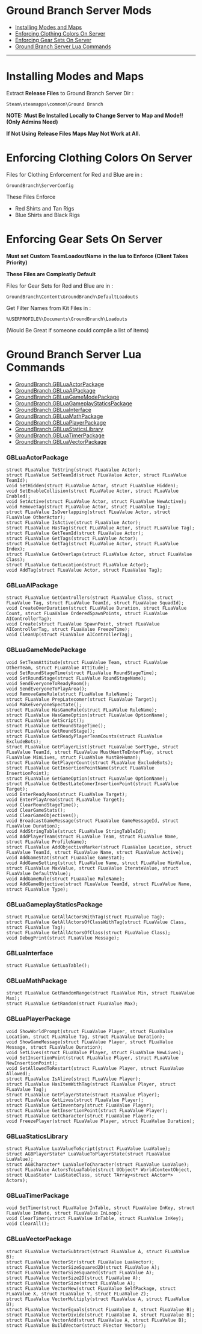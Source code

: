 Ground Branch Server Mods
=============================

- [Installing Modes and Maps](#installing-modes-and-maps)
- [Enforcing Clothing Colors On Server](#enforcing-clothing-colors-on-server)
- [Enforcing Gear Sets On Server](#enforcing-gear-sets-on-server)
- [Ground Branch Server Lua Commands](#ground-branch-server-lua-commands)

----------------------------------

# Installing Modes and Maps

Extract **Release Files** to Ground Branch Server Dir :

`Steam\steamapps\common\Ground Branch`

**NOTE:**
**Must Be Installed Locally to Change Server to Map and Mode!! (Only Admins Need)**

**If Not Using Release Files Maps May Not Work at All.**

# Enforcing Clothing Colors On Server

Files for Clothing Enforcement for Red and Blue are in :

`GroundBranch\ServerConfig`

These Files Enforce
* Red Shirts and Tan Rigs
* Blue Shirts and Black Rigs

# Enforcing Gear Sets On Server

**Must set Custom TeamLoadoutName in the lua to Enforce (Client Takes Priority)**

**These Files are Compleatly Default**

Files for Gear Sets for Red and Blue are in :

`GroundBranch\Content\GroundBranch\DefaultLoadouts`

Get Filter Names from Kit Files in :

`%USERPROFILE%\Documents\GroundBranch\Loadouts`

(Would Be Great if someone could compile a list of items)

# Ground Branch Server Lua Commands
- [GroundBranch.GBLuaActorPackage](#GBLuaActorPackage)
- [GroundBranch.GBLuaAIPackage](#GBLuaAIPackage)
- [GroundBranch.GBLuaGameModePackage](#GBLuaGameModePackage)
- [GroundBranch.GBLuaGameplayStaticsPackage](#GBLuaGameplayStaticsPackage)
- [GroundBranch.GBLuaInterface](#GBLuaInterface)
- [GroundBranch.GBLuaMathPackage](#GBLuaMathPackage)
- [GroundBranch.GBLuaPlayerPackage](#GBLuaPlayerPackage)
- [GroundBranch.GBLuaStaticsLibrary](#GBLuaStaticsLibrary)
- [GroundBranch.GBLuaTimerPackage](#GBLuaTimerPackage)
- [GroundBranch.GBLuaVectorPackage](#GBLuaVectorPackage)

### GBLuaActorPackage
```
struct FLuaValue ToString(struct FLuaValue Actor);
struct FLuaValue SetTeamId(struct FLuaValue Actor, struct FLuaValue TeamId);
void SetHidden(struct FLuaValue Actor, struct FLuaValue Hidden);
void SetEnableCollision(struct FLuaValue Actor, struct FLuaValue Enabled);
void SetActive(struct FLuaValue Actor, struct FLuaValue NewActive);
void RemoveTag(struct FLuaValue Actor, struct FLuaValue Tag); 
struct FLuaValue IsOverlapping(struct FLuaValue Actor, struct FLuaValue OtherActor); 
struct FLuaValue IsActive(struct FLuaValue Actor); 
struct FLuaValue HasTag(struct FLuaValue Actor, struct FLuaValue Tag);
struct FLuaValue GetTeamId(struct FLuaValue Actor);
struct FLuaValue GetTags(struct FLuaValue Actor);
struct FLuaValue GetTag(struct FLuaValue Actor, struct FLuaValue Index); 
struct FLuaValue GetOverlaps(struct FLuaValue Actor, struct FLuaValue Class);
struct FLuaValue GetLocation(struct FLuaValue Actor);
void AddTag(struct FLuaValue Actor, struct FLuaValue Tag);
```

### GBLuaAIPackage
```
struct FLuaValue GetControllers(struct FLuaValue Class, struct FLuaValue Tag, struct FLuaValue TeamId, struct FLuaValue SquadId); 
void CreateOverDuration(struct FLuaValue Duration, struct FLuaValue Count, struct FLuaValue OrderedSpawnPoints, struct FLuaValue AIControllerTag); 
void Create(struct FLuaValue SpawnPoint, struct FLuaValue AIControllerTag, struct FLuaValue FreezeTime);
void CleanUp(struct FLuaValue AIControllerTag);
```

### GBLuaGameModePackage
```
void SetTeamAttitude(struct FLuaValue Team, struct FLuaValue OtherTeam, struct FLuaValue Attitude);
void SetRoundStageTime(struct FLuaValue RoundStageTime); 
void SetRoundStage(struct FLuaValue RoundStageName); 
void SendEveryoneToReadyRoom();
void SendEveryoneToPlayArea(); 
void RemoveGameRule(struct FLuaValue RuleName); 
struct FLuaValue PrepLatecomer(struct FLuaValue Target); 
void MakeEveryoneSpectate(); 
struct FLuaValue HasGameRule(struct FLuaValue RuleName); 
struct FLuaValue HasGameOption(struct FLuaValue OptionName); 
struct FLuaValue GetScript();
struct FLuaValue GetRoundStageTime();
struct FLuaValue GetRoundStage();
struct FLuaValue GetReadyPlayerTeamCounts(struct FLuaValue ExcludeBots);
struct FLuaValue GetPlayerList(struct FLuaValue SortType, struct FLuaValue TeamId, struct FLuaValue MustWantToEnterPlay, struct FLuaValue MinLives, struct FLuaValue MustBeHuman);
struct FLuaValue GetPlayerCount(struct FLuaValue ExcludeBots); 
struct FLuaValue GetInsertionPointName(struct FLuaValue InsertionPoint);
struct FLuaValue GetGameOption(struct FLuaValue OptionName); 
struct FLuaValue GetBestLateComerInsertionPoint(struct FLuaValue Target); 
void EnterReadyRoom(struct FLuaValue Target); 
void EnterPlayArea(struct FLuaValue Target);
void ClearRoundStageTime();
void ClearGameStats(); 
void ClearGameObjectives(); 
void BroadcastGameMessage(struct FLuaValue GameMessageId, struct FLuaValue Duration);
void AddStringTable(struct FLuaValue StringTableId);
void AddPlayerTeam(struct FLuaValue Team, struct FLuaValue Name, struct FLuaValue ProfileName);
struct FLuaValue AddObjectiveMarker(struct FLuaValue Location, struct FLuaValue TeamId, struct FLuaValue Name, struct FLuaValue Active);
void AddGameStat(struct FLuaValue GameStat);
void AddGameSetting(struct FLuaValue Name, struct FLuaValue MinValue, struct FLuaValue MaxValue, struct FLuaValue IterateValue, struct FLuaValue DefaultValue); 
void AddGameRule(struct FLuaValue RuleName);
void AddGameObjective(struct FLuaValue TeamId, struct FLuaValue Name, struct FLuaValue Type);
```

### GBLuaGameplayStaticsPackage
```
struct FLuaValue GetAllActorsWithTag(struct FLuaValue Tag); 
struct FLuaValue GetAllActorsOfClassWithTag(struct FLuaValue Class, struct FLuaValue Tag); 
struct FLuaValue GetAllActorsOfClass(struct FLuaValue Class); 
void DebugPrint(struct FLuaValue Message);
```

### GBLuaInterface
```
struct FLuaValue GetLuaTable();
```

### GBLuaMathPackage
```
struct FLuaValue GetRandomRange(struct FLuaValue Min, struct FLuaValue Max); 
struct FLuaValue GetRandom(struct FLuaValue Max);
```

### GBLuaPlayerPackage 
```
void ShowWorldPrompt(struct FLuaValue Player, struct FLuaValue Location, struct FLuaValue Tag, struct FLuaValue Duration);
void ShowGameMessage(struct FLuaValue Player, struct FLuaValue Message, struct FLuaValue Duration);
void SetLives(struct FLuaValue Player, struct FLuaValue NewLives);
void SetInsertionPoint(struct FLuaValue Player, struct FLuaValue NewInsertionPoint);
void SetAllowedToRestart(struct FLuaValue Player, struct FLuaValue Allowed);
struct FLuaValue IsAlive(struct FLuaValue Player);
struct FLuaValue HasItemWithTag(struct FLuaValue Player, struct FLuaValue Tag);
struct FLuaValue GetPlayerState(struct FLuaValue Player);
struct FLuaValue GetLives(struct FLuaValue Player); 
struct FLuaValue GetInventory(struct FLuaValue Player);
struct FLuaValue GetInsertionPoint(struct FLuaValue Player);
struct FLuaValue GetCharacter(struct FLuaValue Player);
void FreezePlayer(struct FLuaValue Player, struct FLuaValue Duration);
```

### GBLuaStaticsLibrary
```
struct FLuaValue LuaValueToScript(struct FLuaValue LuaValue); 
struct AGBPlayerState* LuaValueToPlayerState(struct FLuaValue LuaValue); 
struct AGBCharacter* LuaValueToCharacter(struct FLuaValue LuaValue); 
struct FLuaValue ActorsToLuaTable(struct UObject* WorldContextObject, struct ULuaState* LuaStateClass, struct TArray<struct AActor*> Actors);
```

### GBLuaTimerPackage
```
void SetTimer(struct FLuaValue InTable, struct FLuaValue InKey, struct FLuaValue InRate, struct FLuaValue InLoop);
void ClearTimer(struct FLuaValue InTable, struct FLuaValue InKey);
void ClearAll();
```


### GBLuaVectorPackage
```
struct FLuaValue VectorSubtract(struct FLuaValue A, struct FLuaValue B);
struct FLuaValue VectorStr(struct FLuaValue LuaVector);
struct FLuaValue VectorSizeSquared2D(struct FLuaValue A);
struct FLuaValue VectorSizeSquared(struct FLuaValue A); 
struct FLuaValue VectorSize2D(struct FLuaValue A);
struct FLuaValue VectorSize(struct FLuaValue A);
struct FLuaValue VectorNew(struct FLuaValue SelfPackage, struct FLuaValue X, struct FLuaValue Y, struct FLuaValue Z);
struct FLuaValue VectorMultiply(struct FLuaValue A, struct FLuaValue B);
struct FLuaValue VectorEquals(struct FLuaValue A, struct FLuaValue B);
struct FLuaValue VectorDivide(struct FLuaValue A, struct FLuaValue B);
struct FLuaValue VectorAdd(struct FLuaValue A, struct FLuaValue B);
struct FLuaValue BuildVector(struct FVector Vector);
```


